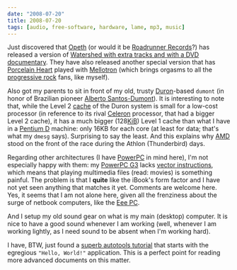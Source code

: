 ```yaml
---
date: "2008-07-20"
title: 2008-07-20
tags: [audio, free-software, hardware, lame, mp3, music]
---
```

Just discovered that [Opeth](http://www.opeth.com/) (or would it be
[Roadrunner Records](http://www.roadrunnerrecords.com/)?) has
released a version of
[Watershed with extra tracks and with a DVD documentary](http://en.wikipedia.org/wiki/Watershed_(Opeth_album)).
They have also released another special version that has
[Porcelain Heart](http://www.youtube.com/watch?v=cKx5zrb0Z_0)
played with [Mellotron](http://en.wikipedia.org/wiki/Mellotron)
(which brings orgasms to all the
[progressive rock](http://en.wikipedia.org/wiki/Progressive_rock)
fans, like myself).

Also got my parents to sit in front of my old, trusty
[Duron](http://en.wikipedia.org/wiki/Duron)-based `dumont` (in
honor of Brazilian pioneer
[Alberto Santos-Dumont](http://en.wikipedia.org/wiki/Santos_Dumont)).
It is interesting to note that, while the Level 2
[cache](http://en.wikipedia.org/wiki/CPU_cache) of the Duron system
is small for a low-cost processor (in reference to its rival
[Celeron](http://en.wikipedia.org/wiki/Celeron) processor, that had
a bigger Level 2 cache), it has a much bigger
(128[KiB](http://en.wikipedia.org/wiki/KiB)) Level 1 cache than
what I have in a
[Pentium D](http://en.wikipedia.org/wiki/Pentium_D) machine: only
16KB for each core (at least for data; that's what my `dmesg`
says). Surprising to say the least. And this explains why
[AMD](http://en.wikipedia.org/wiki/AMD) stood on the front of the
race during the Athlon (Thunderbird) days.

Regarding other architectures (I have
[PowerPC](http://en.wikipedia.org/wiki/PowerPC) in mind here), I'm
not especially happy with them: my
[PowerPC G3](http://en.wikipedia.org/wiki/PowerPC_G3) lacks
[vector instructions](http://en.wikipedia.org/wiki/Vector_processor),
which means that playing multimedia files (read: movies) is
something painful. The problem is that I **quite** like the iBook's
form factor and I have not yet seen anything that matches it yet.
Comments are welcome here. Yes, it seems that I am not alone here,
given all the frenziness about the surge of netbook computers, like
the [Eee PC](http://en.wikipedia.org/wiki/ASUS_Eee_PC).

And I setup my old sound gear on what is my main (desktop)
computer. It is nice to have a good sound whenever I am working
(well, whenever I am working lightly, as I need sound to be absent
when I'm working hard).

I have, BTW, just found a
[superb autotools tutorial](http://vindaci.members.sonic.net/cbreak/projects/autotools/)
that starts with the egregious `"Hello, World!"` application. This
is a perfect point for reading more advanced documents on this
matter.


